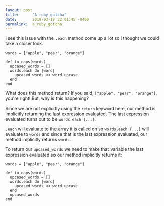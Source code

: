 ```yaml
---
layout: post
title:      "A ruby gotcha"
date:       2019-03-19 22:01:45 -0400
permalink:  a_ruby_gotcha
---
```



I see this issue with the `.each` method come up a lot so I thought we could take a closer look.

```
words = ["apple", "pear", "orange"]

def to_caps(words) 
  upcased_words = []
  words.each do |word|
    upcased_words << word.upcase
  end
end
```

What does this method return? If you said, `["apple", "pear", "orange"]`, you're right! But, why is this happening? 

Since we are not explicitly using the `return` keyword here, our method is implicitly returning the last expression evaluated. The last expression evaluated turns out to be `words.each {...}`.

`.each` will evaluate to the array it is called on so `words.each {...}` will evaluate to `words` and since that is the last expression evaluated, our method implicitly returns `words`. 

To return our `upcased_words` we need to make that variable the last expression evaluated so our method implicitly returns it:

```
words = ["apple", "pear", "orange"]

def to_caps(words) 
  upcased_words = []
  words.each do |word|
    upcased_words << word.upcase
  end
  upcased_words
end
```

